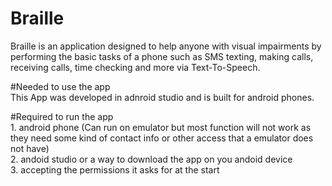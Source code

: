 # Braille
  Braille is an application designed to help anyone with visual impairments by performing the basic tasks of a phone such as SMS texting,
  making calls, receiving calls, time checking and more via Text-To-Speech.

  #Needed to use the app <br>
    This App was developed in adnroid studio and is built for android phones.
    
  #Required to run the app <br>
    1. android phone (Can run on emulator but most function will not work as they need some kind of contact info or other access that a emulator does not have)<br>
    2. andoid studio or a way to download the app on you andoid device<br>
    3. accepting the permissions it asks for at the start
